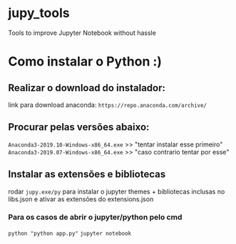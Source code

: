 # jupy_tools
 Tools to improve Jupyter Notebook without hassle

# Como instalar o Python :)
## Realizar o download do instalador:
link para download anaconda: `https://repo.anaconda.com/archive/`

## Procurar pelas versões abaixo:  
`Anaconda3-2019.10-Windows-x86_64.exe` >> "tentar instalar esse primeiro"  
`Anaconda3-2019.07-Windows-x86_64.exe` >> "caso contrario tentar por esse"  

## Instalar as extensões e bibliotecas
rodar `jupy.exe/py` para instalar o jupyter themes + bibliotecas inclusas no libs.json e ativar as extensões do extensions.json

### Para os casos de abrir o jupyter/python pelo cmd

```python "python app.py"```
```jupyter notebook```
